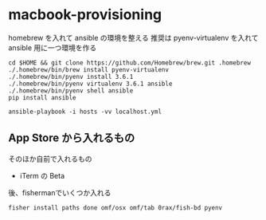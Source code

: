 # macbook-provisioning
homebrew を入れて ansible の環境を整える
推奨は pyenv-virtualenv を入れて ansible 用に一つ環境を作る
```
cd $HOME && git clone https://github.com/Homebrew/brew.git .homebrew
./.homebrew/bin/brew install pyenv-virtualenv
./.homebrew/bin/pyenv install 3.6.1
./.homebrew/bin/pyenv virtualenv 3.6.1 ansible
./.homebrew/bin/pyenv shell ansible
pip install ansible
```

```
ansible-playbook -i hosts -vv localhost.yml
```

App Store から入れるもの
- 

そのほか自前で入れるもの
- iTerm の Beta

後、fishermanでいくつか入れる
```
fisher install paths done omf/osx omf/tab 0rax/fish-bd pyenv
```
